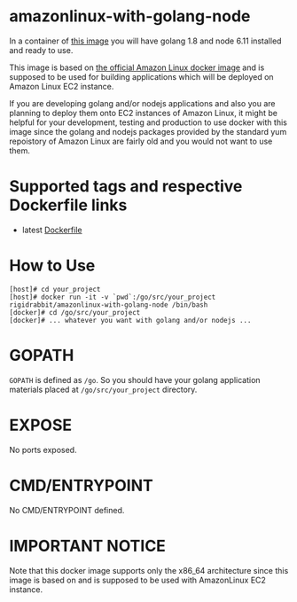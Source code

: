 # amazonlinux-with-golang-node

In a container of [this image](https://hub.docker.com/r/rigidrabbit/amazonlinux-with-golang-node/) you will have golang 1.8 and node 6.11 installed and ready to use.

This image is based on [the official Amazon Linux docker image](https://hub.docker.com/r/library/amazonlinux/) and is
supposed to be used for building applications which will be deployed on Amazon Linux EC2 instance.

If you are developing golang and/or nodejs applications and also you are planning to deploy them onto EC2 instances
of Amazon Linux, it might be helpful for your development, testing and production to use docker with this image
since the golang and nodejs packages provided by the standard yum repoistory of Amazon Linux are fairly old
and you would not want to use them.

# Supported tags and respective Dockerfile links

* latest [Dockerfile](https://github.com/rigidrabbit/amazonlinux-with-golang-node/blob/master/Dockerfile)

# How to Use

    [host]# cd your_project
    [host]# docker run -it -v `pwd`:/go/src/your_project rigidrabbit/amazonlinux-with-golang-node /bin/bash
    [docker]# cd /go/src/your_project
    [docker]# ... whatever you want with golang and/or nodejs ...

# GOPATH

`GOPATH` is defined as `/go`. So you should have your golang application materials placed at
`/go/src/your_project` directory.

# EXPOSE

No ports exposed.

# CMD/ENTRYPOINT

No CMD/ENTRYPOINT defined.

# IMPORTANT NOTICE

Note that this docker image supports only the x86_64 architecture since this image is based on and is supposed to be
used with AmazonLinux EC2 instance.

